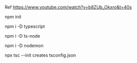 Ref
https://www.youtube.com/watch?v=b8ZUb_Okxro&t=40s

npm init

npm i -D typescript 

npm i -D ts-node

npm i -D nodemon

npx tsc --init 
    creates tsconfig.json 